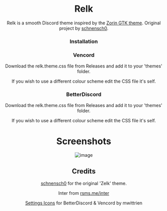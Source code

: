 <div align=center><h1>Relk</h1>
<p>
Relk is a smooth Discord theme inspired by the <a href=https://github.com/ZorinOS/zorin-desktop-themes>Zorin GTK theme</a>. Original project by <a href="https://github.com/schnensch0">schnensch0</a>.</p>
  
### Installation
### Vencord
Download the relk.theme.css file from Releases and add it to your 'themes' folder.

If you wish to use a different colour scheme edit the CSS file it's self.
### BetterDiscord
Download the relk.theme.css file from Releases and add it to your 'themes' folder.

If you wish to use a different colour scheme edit the CSS file it's self.

# Screenshots
![image](https://github.com/n1d3v/relk/assets/135556230/63352d57-efba-4cce-9ae5-e09060f55035)

## Credits
[schnensch0](https://github.com/schnensch0) for the original 'Zelk' theme.

Inter from [rsms.me/inter](https://rsms.me/inter/)

[Settings Icons](https://github.com/mwittrien/BetterDiscordAddons/blob/master/Themes/_res/SettingsIcons.css) for BetterDiscord & Vencord by mwittrien

